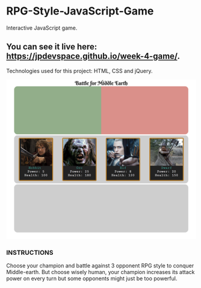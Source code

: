 # RPG-Style-JavaScript-Game

Interactive JavaScript game. 

## You can see it live here: https://jpdevspace.github.io/week-4-game/.

Technologies used for this project: HTML, CSS and jQuery. 

![alt text][screenshot]

[screenshot]: https://github.com/jpdevspace/RPG-Style-JavaScript-Game/blob/master/assets/imgs/gameScreenshot.png "Game Screenshot"

### INSTRUCTIONS

Choose your champion and battle against 3 opponent RPG style to conquer Middle-earth. But choose wisely human, your champion increases its attack power on every turn but some opponents might just be too powerful.
